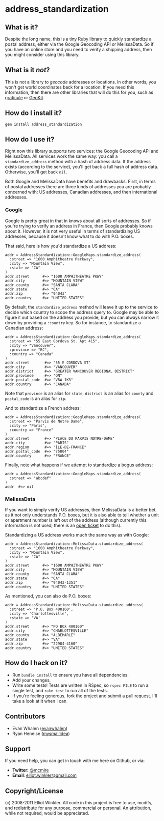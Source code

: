 # address_standardization

## What is it?

Despite the long name, this is a tiny Ruby library to quickly standardize a
postal address, either via the Google Geocoding API or MelissaData. So if you
have an online store and you need to verify a shipping address, then you might
consider using this library.

## What is it *not*?

This is not a library to *geocode* addresses or locations. In other words, you
won't get world coordinates back for a location. If you need this information,
then there are other libraries that will do this for you, such as
[graticule](http://github.com/collectiveidea/graticule) or
[GeoKit](http://github.com/andre/geokit-gem).

## How do I install it?

    gem install address_standardization

## How do I use it?

Right now this library supports two services: the Google Geocoding API and
MelissaData. All services work the same way: you call a `standardize_address`
method with a hash of address data. If the address exists (according to the
service), you'll get back a full hash of address data. Otherwise, you'll get
back `nil`.

Both Google and MelissaData have benefits and drawbacks. First, in terms of
postal addresses there are three kinds of addresses you are probably concerned
with: US addresses, Canadian addresses, and then international addresses.

### Google

Google is pretty great in that in knows about all sorts of addresses. So if
you're trying to verify an address in France, then Google probably knows about
it. However, it is not very useful in terms of standardizing US addresses,
because it doesn't know what to do with P.O. boxes.

That said, here is how you'd standardize a US address:

    addr = AddressStandardization::GoogleMaps.standardize_address(
      :street => "1600 Amphitheatre Parkway",
      :city => "Mountain View",
      :state => "CA"
    )
    addr.street      #=> "1600 AMPHITHEATRE PKWY"
    addr.city        #=> "MOUNTAIN VIEW"
    addr.county      #=> "SANTA CLARA"
    addr.state       #=> "CA"
    addr.zip         #=> "94043"
    addr.country     #=> "UNITED STATES"

By default, the `standardize_address` method will leave it up to the service to
decide which country to scope the address query to. Google may be able to figure
it out based on the address you provide, but you can always narrow it down by
providing a `:country` key. So for instance, to standardize a Canadian address:

    addr = AddressStandardization::GoogleMaps.standardize_address(
      :street => "55 East Cordova St. Apt 415",
      :city => "Vancouver",
      :province => "BC",
      :country => "Canada"
    )
    addr.street       #=> "55 E CORDOVA ST"
    addr.city         #=> "VANCOUVER"
    addr.district     #=> "GREATER VANCOUVER REGIONAL DISTRICT"
    addr.province     #=> "ON"
    addr.postal_code  #=> "V6A 1K3"
    addr.country      #=> "CANADA"

Note that `province` is an alias for `state`, `district` is an alias for
`county` and `postal_code` is an alias for `zip`.

And to standardize a French address:

    addr = AddressStandardization::GoogleMaps.standardize_address(
      :street => "Parvis de Notre Dame",
      :city => "Paris",
      :country => "France"
    )
    addr.street       #=> "PLACE DU PARVIS NOTRE-DAME"
    addr.city         #=> "PARIS"
    addr.region       #=> "ÎLE-DE-FRANCE"
    addr.postal_code  #=> "75004"
    addr.country      #=> "FRANCE"

Finally, note what happens if we attempt to standardize a bogus address:

    addr = AddressStandardization::GoogleMaps.standardize_address(
      :street => "abcdef"
    )
    addr  #=> nil

### MelissaData

If you want to simply verify US addresses, then MelissaData is a better bet, as
it not only understands P.O. boxes, but it is also able to tell whether a unit
or apartment number is left out of the address (although currently this
information is not used; there is an
[open ticket](https://github.com/mcmire/address_standardization/issues/12) to
do this).

Standardizing a US address works much the same way as with Google:

    addr = AddressStandardization::MelissaData.standardize_address(
      :street => "1600 Amphitheatre Parkway",
      :city => "Mountain View",
      :state => "CA"
    )
    addr.street      #=> "1600 AMPHITHEATRE PKWY"
    addr.city        #=> "MOUNTAIN VIEW"
    addr.county      #=> "SANTA CLARA"
    addr.state       #=> "CA"
    addr.zip         #=> "94043-1351"
    addr.country     #=> "UNITED STATES"

As mentioned, you can also do P.O. boxes:

    addr = AddressStandardization::MelissaData.standardize_address(
      :street => 'P.O. Box 400160',
      :city => 'Charlottesville',
      :state => 'VA'
    )
    addr.street      #=> "PO BOX 400160"
    addr.city        #=> "CHARLOTTESVILLE"
    addr.county      #=> "ALBEMARLE"
    addr.state       #=> "VA"
    addr.zip         #=> "22904-4160"
    addr.country     #=> "UNITED STATES"

## How do I hack on it?

* Run `bundle install` to ensure you have all dependencies.
* Add your changes.
* Write some tests! Tests are written in RSpec, so `rspec FILE` to run a
  single test, and `rake test` to run all of the tests.
* If you're feeling generous, fork the project and submit a pull request. I'll
  take a look at it when I can.

## Contributors

* Evan Whalen ([evanwhalen](http://github.com/evanwhalen))
* Ryan Heneise ([mysmallidea](http://github.com/mysmallidea))

## Support

If you need help, you can get in touch with me here on Github, or via:

  * **Twitter**: [@mcmire](http://twitter.com/mcmire)
  * **Email**: <elliot.winkler@gmail.com>

## Copyright/License

(c) 2008-2011 Elliot Winkler. All code in this project is free to use, modify,
and redistribute for any purpose, commercial or personal. An attribution, while
not required, would be appreciated.
